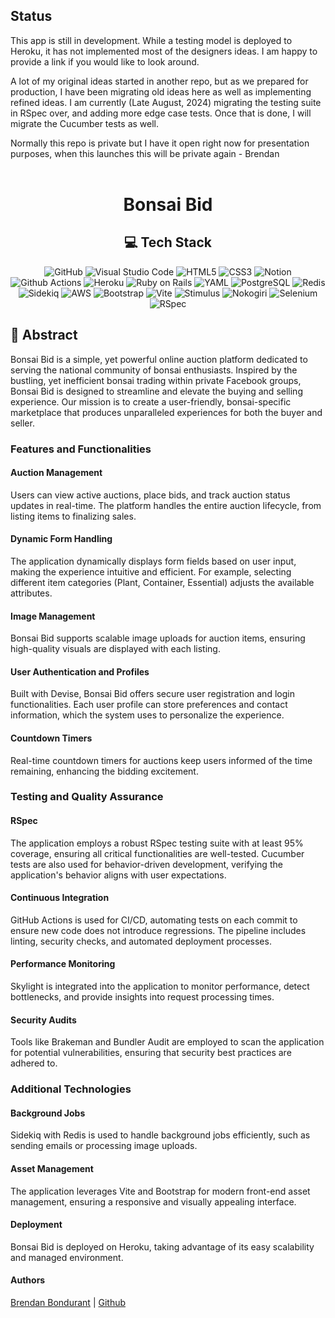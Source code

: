 <br></br>
## Status
This app is still in development. While a testing model is deployed to Heroku, it has not implemented most of the designers ideas. I am happy to provide a link if you would like to look around. 

A lot of my original ideas started in another repo, but as we prepared for production, I have been migrating old ideas here as well as implementing refined ideas. I am currently (Late August, 2024) migrating the testing suite in RSpec over, and adding more edge case tests. Once that is done, I will migrate the Cucumber tests as well.

Normally this repo is private but I have it open right now for presentation purposes, when this launches this will be private again - Brendan
<br></br>


<div align="center">
<h1> Bonsai Bid </h1>

## :computer: Tech Stack <br>
![GitHub](https://img.shields.io/badge/github-%23121011.svg?style=for-the-badge&logo=github&logoColor=white)
![Visual Studio Code](https://img.shields.io/badge/Visual%20Studio%20Code-0078d7.svg?style=for-the-badge&logo=visual-studio-code&logoColor=white)
![HTML5](https://img.shields.io/badge/html5-%23E34F26.svg?style=for-the-badge&logo=html5&logoColor=white)
![CSS3](https://img.shields.io/badge/css3-%231572B6.svg?style=for-the-badge&logo=css3&logoColor=white)
![Notion](https://img.shields.io/badge/Notion-%23000000.svg?style=for-the-badge&logo=notion&logoColor=white)
![Github Actions](https://img.shields.io/badge/GitHub_Actions-2088FF?style=for-the-badge&logo=github-actions&logoColor=white)
![Heroku](https://img.shields.io/badge/Heroku-430098?style=for-the-badge&logo=heroku&logoColor=white)
![Ruby on Rails](https://img.shields.io/badge/Ruby_on_Rails-CC0000?style=for-the-badge&logo=ruby-on-rails&logoColor=white)
![YAML](https://img.shields.io/badge/yaml-%23ffffff.svg?style=for-the-badge&logo=yaml&logoColor=151515)
![PostgreSQL](https://img.shields.io/badge/PostgreSQL-316192?style=for-the-badge&logo=postgresql&logoColor=white)
![Redis](https://img.shields.io/badge/redis-%23DC382D.svg?style=for-the-badge&logo=redis&logoColor=white)
![Sidekiq](https://img.shields.io/badge/sidekiq-%23DC382D.svg?style=for-the-badge&logo=sidekiq&logoColor=white)
![AWS](https://img.shields.io/badge/Amazon%20AWS-%23232F3E.svg?style=for-the-badge&logo=amazon-aws&logoColor=white)
![Bootstrap](https://img.shields.io/badge/Bootstrap-%23563D7C.svg?style=for-the-badge&logo=bootstrap&logoColor=white)
![Vite](https://img.shields.io/badge/Vite-%23646CFF.svg?style=for-the-badge&logo=vite&logoColor=white)
![Stimulus](https://img.shields.io/badge/Stimulus-%23D94E78.svg?style=for-the-badge&logo=stimulus&logoColor=white)
![Nokogiri](https://img.shields.io/badge/Nokogiri-%23E95420.svg?style=for-the-badge&logo=ruby&logoColor=white)
![Selenium](https://img.shields.io/badge/Selenium-%2343B02A.svg?style=for-the-badge&logo=selenium&logoColor=white)
![RSpec](https://img.shields.io/badge/RSpec-%23FFC107.svg?style=for-the-badge&logo=rspec&logoColor=white)
</div>

## :closed_book: Abstract

Bonsai Bid is a simple, yet powerful online auction platform dedicated to serving the national community of bonsai enthusiasts. Inspired by the bustling, yet inefficient bonsai trading within private Facebook groups, Bonsai Bid is designed to streamline and elevate the buying and selling experience. Our mission is to create a user-friendly, bonsai-specific marketplace that produces unparalleled experiences for both the buyer and seller.




### Features and Functionalities
#### Auction Management 
Users can view active auctions, place bids, and track auction status updates in real-time. The platform handles the entire auction lifecycle, from listing items to finalizing sales.

#### Dynamic Form Handling 
The application dynamically displays form fields based on user input, making the experience intuitive and efficient. For example, selecting different item categories (Plant, Container, Essential) adjusts the available attributes.

#### Image Management
Bonsai Bid supports scalable image uploads for auction items, ensuring high-quality visuals are displayed with each listing.

#### User Authentication and Profiles
Built with Devise, Bonsai Bid offers secure user registration and login functionalities. Each user profile can store preferences and contact information, which the system uses to personalize the experience.

#### Countdown Timers
Real-time countdown timers for auctions keep users informed of the time remaining, enhancing the bidding excitement.

### Testing and Quality Assurance
#### RSpec 
The application employs a robust RSpec testing suite with at least 95% coverage, ensuring all critical functionalities are well-tested. Cucumber tests are also used for behavior-driven development, verifying the application's behavior aligns with user expectations.

#### Continuous Integration 
GitHub Actions is used for CI/CD, automating tests on each commit to ensure new code does not introduce regressions. The pipeline includes linting, security checks, and automated deployment processes.

#### Performance Monitoring 
Skylight is integrated into the application to monitor performance, detect bottlenecks, and provide insights into request processing times.

#### Security Audits 
Tools like Brakeman and Bundler Audit are employed to scan the application for potential vulnerabilities, ensuring that security best practices are adhered to.

### Additional Technologies
#### Background Jobs 
Sidekiq with Redis is used to handle background jobs efficiently, such as sending emails or processing image uploads.

#### Asset Management 
The application leverages Vite and Bootstrap for modern front-end asset management, ensuring a responsive and visually appealing interface.

#### Deployment 
Bonsai Bid is deployed on Heroku, taking advantage of its easy scalability and managed environment.

#### Authors
[Brendan Bondurant](https://www.linkedin.com/in/brendanbondurant) | [Github](https://github.com/brendan-bondurant)
<br></br>

</div>









